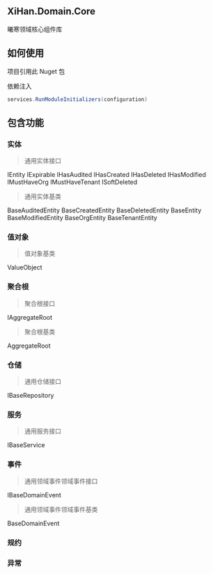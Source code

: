 ﻿## XiHan.Domain.Core

曦寒领域核心组件库

## 如何使用

项目引用此 Nuget 包

依赖注入

```csharp
services.RunModuleInitializers(configuration)
```

## 包含功能

### 实体

> 通用实体接口

IEntity
IExpirable
IHasAudited
IHasCreated
IHasDeleted
IHasModified
IMustHaveOrg
IMustHaveTenant
ISoftDeleted

> 通用实体基类

BaseAuditedEntity
BaseCreatedEntity
BaseDeletedEntity
BaseEntity
BaseModifiedEntity
BaseOrgEntity
BaseTenantEntity

### 值对象

> 值对象基类

ValueObject

### 聚合根

> 聚合根接口

IAggregateRoot

> 聚合根基类

AggregateRoot

### 仓储

> 通用仓储接口

IBaseRepository

### 服务

> 通用服务接口

IBaseService

### 事件

> 通用领域事件领域事件接口

IBaseDomainEvent

> 通用领域事件领域事件基类

BaseDomainEvent

### 规约

### 异常
